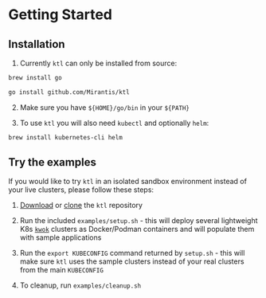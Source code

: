 # Getting Started

## Installation

1. Currently `ktl` can only be installed from source:
  ``` bash
  brew install go

  go install github.com/Mirantis/ktl
  ```

2. Make sure you have `${HOME}/go/bin` in your `${PATH}`

3. To use `ktl` you will also need `kubectl` and optionally `helm`:
  ``` bash
  brew install kubernetes-cli helm
  ```

## Try the examples

If you would like to try `ktl` in an isolated sandbox environment instead of
your live clusters, please follow these steps:

1. [Download](https://github.com/Mirantis/ktl/archive/refs/heads/main.zip) or
   [clone](https://github.com/mirantis/ktl) the `ktl` repository

2. Run the included `examples/setup.sh` - this will deploy several
   lightweight K8s [`kwok`](https://kwok.sigs.k8s.io/) clusters as Docker/Podman
   containers and will populate them with sample applications

3. Run the `export KUBECONFIG` command returned by `setup.sh` - this will make
   sure `ktl` uses the sample clusters instead of your real clusters from the
   main `KUBECONFIG`

4. To cleanup, run `examples/cleanup.sh`


